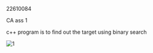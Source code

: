 22610084 

CA ass 1 

c++ program is to find out the target using binary search


![1](https://github.com/user-attachments/assets/d0498cbd-efce-42ce-8793-388f8ab25542)
